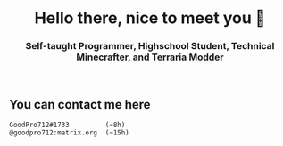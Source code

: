 <h1 align="center">Hello there, nice to meet you 👋</h1>
<h3 align="center">Self-taught Programmer, Highschool Student, Technical Minecrafter, and Terraria Modder</h3>
<br>

## You can contact me here
```
GoodPro712#1733         (~8h)
@goodpro712:matrix.org  (~15h)
```
